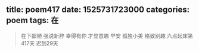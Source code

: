 title: poem417
date: 1525731723000
categories: poem
tags: 在
---
> 在下鄙陋
强说新辞
幸得有你
才显意趣
早安
孤独小美
格致别趣
六点起床第417天 迟到29天